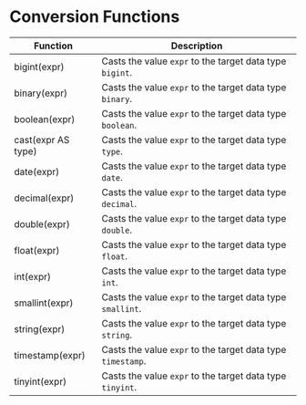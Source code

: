# Conversion Functions
| Function	          | Description                                                 |
|--------------------|-------------------------------------------------------------|
| bigint(expr)       | 	Casts the value `expr` to the target data type `bigint`.   |
| binary(expr)       | 	Casts the value `expr` to the target data type `binary`.   |
| boolean(expr)      | 	Casts the value `expr` to the target data type `boolean`.  |
| cast(expr AS type) | 	Casts the value `expr` to the target data type `type`.     |
| date(expr)         | 	Casts the value `expr` to the target data type `date`.     |
| decimal(expr)      | 	Casts the value `expr` to the target data type `decimal`.  |
| double(expr)       | 	Casts the value `expr` to the target data type `double`.   |
| float(expr)	       | Casts the value `expr` to the target data type `float`.     |
| int(expr)	         | Casts the value `expr` to the target data type `int`.       |
| smallint(expr)     | 	Casts the value `expr` to the target data type `smallint`. |
| string(expr)	      | Casts the value `expr` to the target data type `string`.    |
| timestamp(expr)	   | Casts the value `expr` to the target data type `timestamp`. |
| tinyint(expr)	     | Casts the value `expr` to the target data type `tinyint`.   |
